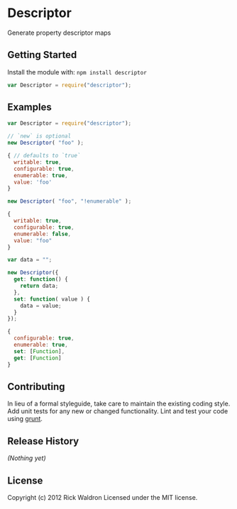 # Descriptor

Generate property descriptor maps

## Getting Started
Install the module with: `npm install descriptor`

```javascript
var Descriptor = require("descriptor");

```

## Examples
```js
var Descriptor = require("descriptor");

// `new` is optional
new Descriptor( "foo" );

{ // defaults to `true`
  writable: true,
  configurable: true,
  enumerable: true,
  value: 'foo'
}

new Descriptor( "foo", "!enumerable" );

{
  writable: true,
  configurable: true,
  enumerable: false,
  value: "foo"
}

var data = "";

new Descriptor({
  get: function() {
    return data;
  },
  set: function( value ) {
    data = value;
  }
});

{
  configurable: true,
  enumerable: true,
  set: [Function],
  get: [Function]
}
```

## Contributing
In lieu of a formal styleguide, take care to maintain the existing coding style. Add unit tests for any new or changed functionality. Lint and test your code using [grunt](https://github.com/gruntjs/grunt).

## Release History
_(Nothing yet)_

## License
Copyright (c) 2012 Rick Waldron
Licensed under the MIT license.
